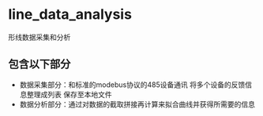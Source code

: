 # line_data_analysis #
形线数据采集和分析
## 包含以下部分
* 数据采集部分：和标准的modebus协议的485设备通讯 将多个设备的反馈信息整理成列表 保存至本地文件
* 数据分析部分：通过对数据的截取拼接再计算来拟合曲线并获得所需要的信息
